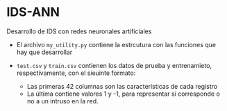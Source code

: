 # IDS-ANN
Desarrollo de IDS con redes neuronales artificiales

- El archivo `my_utility.py` contiene la estrcutura con las funciones que hay que desarrollar

- `test.csv` y `train.csv` contienen los datos de prueba y entrenamieto, respectivamente, con el sieuinte formato:
    - Las primeras 42 columnas son las características de cada registro
    - La última contiene valores 1 y -1, para representar si corresponde o no a un intruso en la red.

